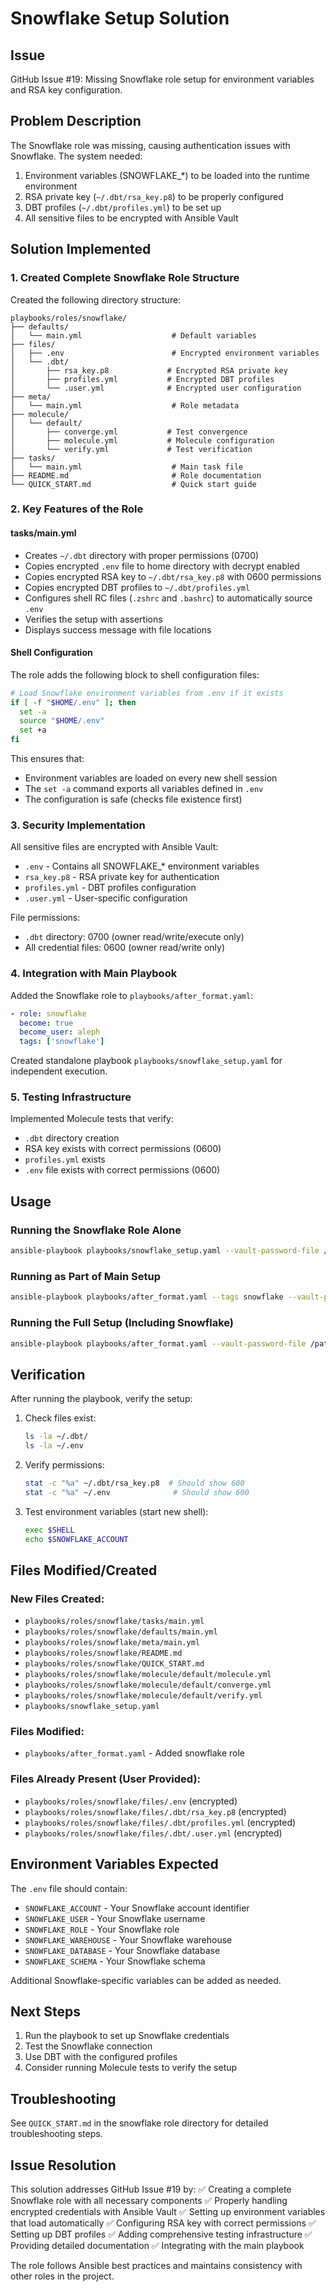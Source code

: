 # Snowflake Setup Solution

## Issue
GitHub Issue #19: Missing Snowflake role setup for environment variables and RSA key configuration.

## Problem Description
The Snowflake role was missing, causing authentication issues with Snowflake. The system needed:
1. Environment variables (SNOWFLAKE_*) to be loaded into the runtime environment
2. RSA private key (`~/.dbt/rsa_key.p8`) to be properly configured
3. DBT profiles (`~/.dbt/profiles.yml`) to be set up
4. All sensitive files to be encrypted with Ansible Vault

## Solution Implemented

### 1. Created Complete Snowflake Role Structure

Created the following directory structure:

```
playbooks/roles/snowflake/
├── defaults/
│   └── main.yml                    # Default variables
├── files/
│   ├── .env                        # Encrypted environment variables
│   └── .dbt/
│       ├── rsa_key.p8             # Encrypted RSA private key
│       ├── profiles.yml           # Encrypted DBT profiles
│       └── .user.yml              # Encrypted user configuration
├── meta/
│   └── main.yml                    # Role metadata
├── molecule/
│   └── default/
│       ├── converge.yml           # Test convergence
│       ├── molecule.yml           # Molecule configuration
│       └── verify.yml             # Test verification
├── tasks/
│   └── main.yml                    # Main task file
├── README.md                       # Role documentation
└── QUICK_START.md                  # Quick start guide
```

### 2. Key Features of the Role

#### tasks/main.yml
- Creates `~/.dbt` directory with proper permissions (0700)
- Copies encrypted `.env` file to home directory with decrypt enabled
- Copies encrypted RSA key to `~/.dbt/rsa_key.p8` with 0600 permissions
- Copies encrypted DBT profiles to `~/.dbt/profiles.yml`
- Configures shell RC files (`.zshrc` and `.bashrc`) to automatically source `.env`
- Verifies the setup with assertions
- Displays success message with file locations

#### Shell Configuration
The role adds the following block to shell configuration files:

```bash
# Load Snowflake environment variables from .env if it exists
if [ -f "$HOME/.env" ]; then
  set -a
  source "$HOME/.env"
  set +a
fi
```

This ensures that:
- Environment variables are loaded on every new shell session
- The `set -a` command exports all variables defined in `.env`
- The configuration is safe (checks file existence first)

### 3. Security Implementation

All sensitive files are encrypted with Ansible Vault:
- `.env` - Contains all SNOWFLAKE_* environment variables
- `rsa_key.p8` - RSA private key for authentication
- `profiles.yml` - DBT profiles configuration
- `.user.yml` - User-specific configuration

File permissions:
- `.dbt` directory: 0700 (owner read/write/execute only)
- All credential files: 0600 (owner read/write only)

### 4. Integration with Main Playbook

Added the Snowflake role to `playbooks/after_format.yaml`:

```yaml
- role: snowflake
  become: true
  become_user: aleph
  tags: ['snowflake']
```

Created standalone playbook `playbooks/snowflake_setup.yaml` for independent execution.

### 5. Testing Infrastructure

Implemented Molecule tests that verify:
- `.dbt` directory creation
- RSA key exists with correct permissions (0600)
- `profiles.yml` exists
- `.env` file exists with correct permissions (0600)

## Usage

### Running the Snowflake Role Alone

```bash
ansible-playbook playbooks/snowflake_setup.yaml --vault-password-file /path/to/vault/password
```

### Running as Part of Main Setup

```bash
ansible-playbook playbooks/after_format.yaml --tags snowflake --vault-password-file /path/to/vault/password
```

### Running the Full Setup (Including Snowflake)

```bash
ansible-playbook playbooks/after_format.yaml --vault-password-file /path/to/vault/password
```

## Verification

After running the playbook, verify the setup:

1. Check files exist:
   ```bash
   ls -la ~/.dbt/
   ls -la ~/.env
   ```

2. Verify permissions:
   ```bash
   stat -c "%a" ~/.dbt/rsa_key.p8  # Should show 600
   stat -c "%a" ~/.env              # Should show 600
   ```

3. Test environment variables (start new shell):
   ```bash
   exec $SHELL
   echo $SNOWFLAKE_ACCOUNT
   ```

## Files Modified/Created

### New Files Created:
- `playbooks/roles/snowflake/tasks/main.yml`
- `playbooks/roles/snowflake/defaults/main.yml`
- `playbooks/roles/snowflake/meta/main.yml`
- `playbooks/roles/snowflake/README.md`
- `playbooks/roles/snowflake/QUICK_START.md`
- `playbooks/roles/snowflake/molecule/default/molecule.yml`
- `playbooks/roles/snowflake/molecule/default/converge.yml`
- `playbooks/roles/snowflake/molecule/default/verify.yml`
- `playbooks/snowflake_setup.yaml`

### Files Modified:
- `playbooks/after_format.yaml` - Added snowflake role

### Files Already Present (User Provided):
- `playbooks/roles/snowflake/files/.env` (encrypted)
- `playbooks/roles/snowflake/files/.dbt/rsa_key.p8` (encrypted)
- `playbooks/roles/snowflake/files/.dbt/profiles.yml` (encrypted)
- `playbooks/roles/snowflake/files/.dbt/.user.yml` (encrypted)

## Environment Variables Expected

The `.env` file should contain:
- `SNOWFLAKE_ACCOUNT` - Your Snowflake account identifier
- `SNOWFLAKE_USER` - Your Snowflake username
- `SNOWFLAKE_ROLE` - Your Snowflake role
- `SNOWFLAKE_WAREHOUSE` - Your Snowflake warehouse
- `SNOWFLAKE_DATABASE` - Your Snowflake database
- `SNOWFLAKE_SCHEMA` - Your Snowflake schema

Additional Snowflake-specific variables can be added as needed.

## Next Steps

1. Run the playbook to set up Snowflake credentials
2. Test the Snowflake connection
3. Use DBT with the configured profiles
4. Consider running Molecule tests to verify the setup

## Troubleshooting

See `QUICK_START.md` in the snowflake role directory for detailed troubleshooting steps.

## Issue Resolution

This solution addresses GitHub Issue #19 by:
✅ Creating a complete Snowflake role with all necessary components
✅ Properly handling encrypted credentials with Ansible Vault
✅ Setting up environment variables that load automatically
✅ Configuring RSA key with correct permissions
✅ Setting up DBT profiles
✅ Adding comprehensive testing infrastructure
✅ Providing detailed documentation
✅ Integrating with the main playbook

The role follows Ansible best practices and maintains consistency with other roles in the project.

